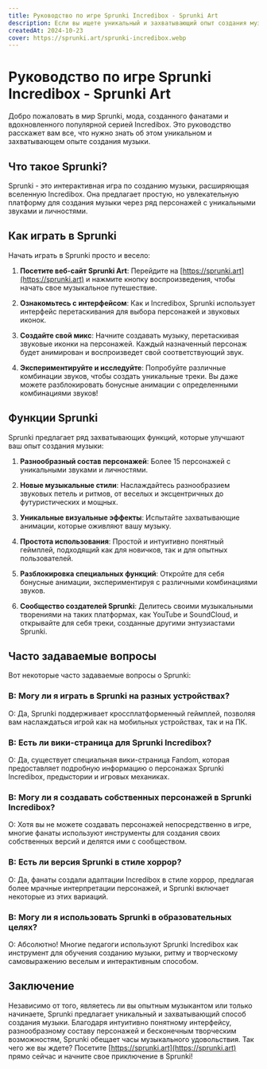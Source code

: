 ```yaml
---
title: Руководство по игре Sprunki Incredibox - Sprunki Art
description: Если вы ищете уникальный и захватывающий опыт создания музыки, попробуйте игру Sprunki, мод, созданный фанатами на основе популярной серии Incredibox.
createdAt: 2024-10-23
cover: https://sprunki.art/sprunki-incredibox.webp
---
```


# Руководство по игре Sprunki Incredibox - Sprunki Art

Добро пожаловать в мир Sprunki, мода, созданного фанатами и вдохновленного популярной серией Incredibox. Это руководство расскажет вам все, что нужно знать об этом уникальном и захватывающем опыте создания музыки.

## Что такое Sprunki?

Sprunki - это интерактивная игра по созданию музыки, расширяющая вселенную Incredibox. Она предлагает простую, но увлекательную платформу для создания музыки через ряд персонажей с уникальными звуками и личностями.

## Как играть в Sprunki

Начать играть в Sprunki просто и весело:

1. **Посетите веб-сайт Sprunki Art**: Перейдите на [https://sprunki.art](https://sprunki.art) и нажмите кнопку воспроизведения, чтобы начать свое музыкальное путешествие.

2. **Ознакомьтесь с интерфейсом**: Как и Incredibox, Sprunki использует интерфейс перетаскивания для выбора персонажей и звуковых иконок.

3. **Создайте свой микс**: Начните создавать музыку, перетаскивая звуковые иконки на персонажей. Каждый назначенный персонаж будет анимирован и воспроизведет свой соответствующий звук.

4. **Экспериментируйте и исследуйте**: Попробуйте различные комбинации звуков, чтобы создать уникальные треки. Вы даже можете разблокировать бонусные анимации с определенными комбинациями звуков!

## Функции Sprunki

Sprunki предлагает ряд захватывающих функций, которые улучшают ваш опыт создания музыки:

1. **Разнообразный состав персонажей**: Более 15 персонажей с уникальными звуками и личностями.

2. **Новые музыкальные стили**: Наслаждайтесь разнообразием звуковых петель и ритмов, от веселых и эксцентричных до футуристических и мощных.

3. **Уникальные визуальные эффекты**: Испытайте захватывающие анимации, которые оживляют вашу музыку.

4. **Простота использования**: Простой и интуитивно понятный геймплей, подходящий как для новичков, так и для опытных пользователей.

5. **Разблокировка специальных функций**: Откройте для себя бонусные анимации, экспериментируя с различными комбинациями звуков.

6. **Сообщество создателей Sprunki**: Делитесь своими музыкальными творениями на таких платформах, как YouTube и SoundCloud, и открывайте для себя треки, созданные другими энтузиастами Sprunki.

## Часто задаваемые вопросы

Вот некоторые часто задаваемые вопросы о Sprunki:

### В: Могу ли я играть в Sprunki на разных устройствах?
О: Да, Sprunki поддерживает кроссплатформенный геймплей, позволяя вам наслаждаться игрой как на мобильных устройствах, так и на ПК.

### В: Есть ли вики-страница для Sprunki Incredibox?
О: Да, существует специальная вики-страница Fandom, которая предоставляет подробную информацию о персонажах Sprunki Incredibox, предыстории и игровых механиках.

### В: Могу ли я создавать собственных персонажей в Sprunki Incredibox?
О: Хотя вы не можете создавать персонажей непосредственно в игре, многие фанаты используют инструменты для создания своих собственных версий и делятся ими с сообществом.

### В: Есть ли версия Sprunki в стиле хоррор?
О: Да, фанаты создали адаптации Incredibox в стиле хоррор, предлагая более мрачные интерпретации персонажей, и Sprunki включает некоторые из этих вариаций.

### В: Могу ли я использовать Sprunki в образовательных целях?
О: Абсолютно! Многие педагоги используют Sprunki Incredibox как инструмент для обучения созданию музыки, ритму и творческому самовыражению веселым и интерактивным способом.

## Заключение

Независимо от того, являетесь ли вы опытным музыкантом или только начинаете, Sprunki предлагает уникальный и захватывающий способ создания музыки. Благодаря интуитивно понятному интерфейсу, разнообразному составу персонажей и бесконечным творческим возможностям, Sprunki обещает часы музыкального удовольствия. Так чего же вы ждете? Посетите [https://sprunki.art](https://sprunki.art) прямо сейчас и начните свое приключение в Sprunki!
